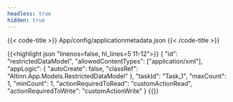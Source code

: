 ```yaml
---
headless: true
hidden: true
---
```


{{< code-title >}}
App/config/applicationmetadata.json
{{< /code-title >}}

{{<highlight json "linenos=false, hl_lines=5 11-12">}}
{
  "id": "restrictedDataModel",
  "allowedContentTypes": ["application/xml"],
  "appLogic": {
    "autoCreate": false,
    "classRef": "Altinn.App.Models.RestrictedDataModel"
  },
  "taskId": "Task_1",
  "maxCount": 1,
  "minCount": 1,
  "actionRequiredToRead": "customActionRead",
  "actionRequiredToWrite": "customActionWrite"
}
{{</highlight>}}